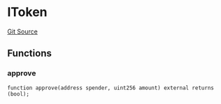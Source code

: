 # IToken
[Git Source](https://github.com/https://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@malda-protocol/malda-lending/blob/3408a5de0b7e9a81798e0551731f955e891c66df/src\libraries\SafeApprove.sol)


## Functions
### approve


```solidity
function approve(address spender, uint256 amount) external returns (bool);
```

